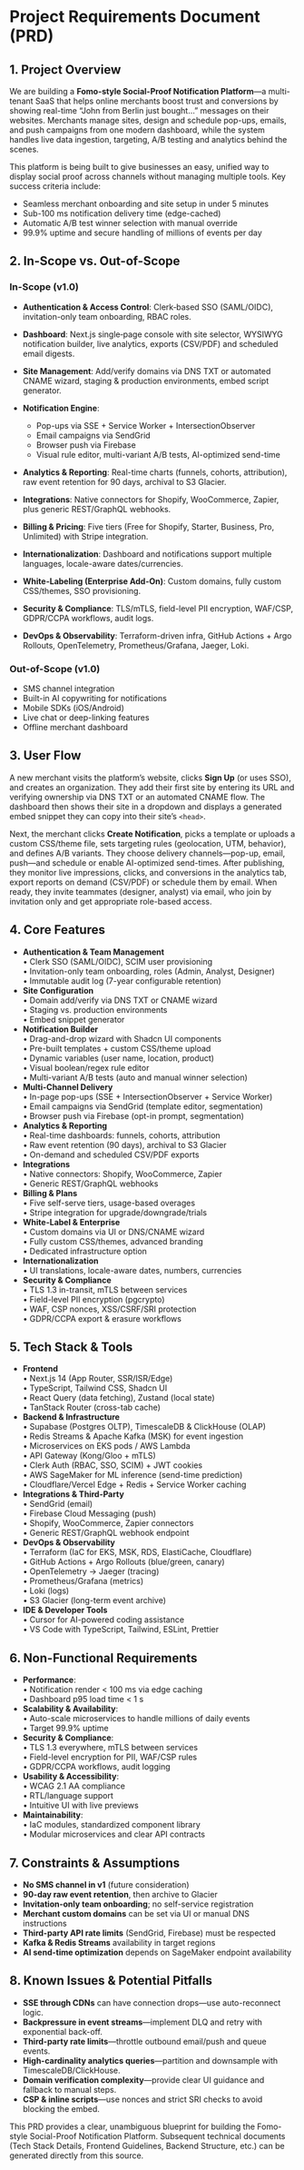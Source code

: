 # Project Requirements Document (PRD)

## 1. Project Overview

We are building a **Fomo-style Social-Proof Notification Platform**—a multi-tenant SaaS that helps online merchants boost trust and conversions by showing real-time “John from Berlin just bought…” messages on their websites. Merchants manage sites, design and schedule pop-ups, emails, and push campaigns from one modern dashboard, while the system handles live data ingestion, targeting, A/B testing and analytics behind the scenes.

This platform is being built to give businesses an easy, unified way to display social proof across channels without managing multiple tools. Key success criteria include:

- Seamless merchant onboarding and site setup in under 5 minutes
- Sub-100 ms notification delivery time (edge-cached)
- Automatic A/B test winner selection with manual override
- 99.9% uptime and secure handling of millions of events per day

## 2. In-Scope vs. Out-of-Scope

### In-Scope (v1.0)

- **Authentication & Access Control**: Clerk‐based SSO (SAML/OIDC), invitation-only team onboarding, RBAC roles.

- **Dashboard**: Next.js single‐page console with site selector, WYSIWYG notification builder, live analytics, exports (CSV/PDF) and scheduled email digests.

- **Site Management**: Add/verify domains via DNS TXT or automated CNAME wizard, staging & production environments, embed script generator.

- **Notification Engine**:

  - Pop-ups via SSE + Service Worker + IntersectionObserver
  - Email campaigns via SendGrid
  - Browser push via Firebase
  - Visual rule editor, multi-variant A/B tests, AI-optimized send-time

- **Analytics & Reporting**: Real-time charts (funnels, cohorts, attribution), raw event retention for 90 days, archival to S3 Glacier.

- **Integrations**: Native connectors for Shopify, WooCommerce, Zapier, plus generic REST/GraphQL webhooks.

- **Billing & Pricing**: Five tiers (Free for Shopify, Starter, Business, Pro, Unlimited) with Stripe integration.

- **Internationalization**: Dashboard and notifications support multiple languages, locale-aware dates/currencies.

- **White-Labeling (Enterprise Add-On)**: Custom domains, fully custom CSS/themes, SSO provisioning.

- **Security & Compliance**: TLS/mTLS, field-level PII encryption, WAF/CSP, GDPR/CCPA workflows, audit logs.

- **DevOps & Observability**: Terraform-driven infra, GitHub Actions + Argo Rollouts, OpenTelemetry, Prometheus/Grafana, Jaeger, Loki.

### Out-of-Scope (v1.0)

- SMS channel integration
- Built-in AI copywriting for notifications
- Mobile SDKs (iOS/Android)
- Live chat or deep-linking features
- Offline merchant dashboard

## 3. User Flow

A new merchant visits the platform’s website, clicks **Sign Up** (or uses SSO), and creates an organization. They add their first site by entering its URL and verifying ownership via DNS TXT or an automated CNAME flow. The dashboard then shows their site in a dropdown and displays a generated embed snippet they can copy into their site’s `<head>`.

Next, the merchant clicks **Create Notification**, picks a template or uploads a custom CSS/theme file, sets targeting rules (geolocation, UTM, behavior), and defines A/B variants. They choose delivery channels—pop-up, email, push—and schedule or enable AI-optimized send-times. After publishing, they monitor live impressions, clicks, and conversions in the analytics tab, export reports on demand (CSV/PDF) or schedule them by email. When ready, they invite teammates (designer, analyst) via email, who join by invitation only and get appropriate role-based access.

## 4. Core Features

- **Authentication & Team Management**\
  • Clerk SSO (SAML/OIDC), SCIM user provisioning\
  • Invitation-only team onboarding, roles (Admin, Analyst, Designer)\
  • Immutable audit log (7-year configurable retention)
- **Site Configuration**\
  • Domain add/verify via DNS TXT or CNAME wizard\
  • Staging vs. production environments\
  • Embed snippet generator
- **Notification Builder**\
  • Drag-and-drop wizard with Shadcn UI components\
  • Pre-built templates + custom CSS/theme upload\
  • Dynamic variables (user name, location, product)\
  • Visual boolean/regex rule editor\
  • Multi-variant A/B tests (auto and manual winner selection)
- **Multi-Channel Delivery**\
  • In-page pop-ups (SSE + IntersectionObserver + Service Worker)\
  • Email campaigns via SendGrid (template editor, segmentation)\
  • Browser push via Firebase (opt-in prompt, segmentation)
- **Analytics & Reporting**\
  • Real-time dashboards: funnels, cohorts, attribution\
  • Raw event retention (90 days), archival to S3 Glacier\
  • On-demand and scheduled CSV/PDF exports
- **Integrations**\
  • Native connectors: Shopify, WooCommerce, Zapier\
  • Generic REST/GraphQL webhooks
- **Billing & Plans**\
  • Five self-serve tiers, usage-based overages\
  • Stripe integration for upgrade/downgrade/trials
- **White-Label & Enterprise**\
  • Custom domains via UI or DNS/CNAME wizard\
  • Fully custom CSS/themes, advanced branding\
  • Dedicated infrastructure option
- **Internationalization**\
  • UI translations, locale-aware dates, numbers, currencies
- **Security & Compliance**\
  • TLS 1.3 in-transit, mTLS between services\
  • Field-level PII encryption (pgcrypto)\
  • WAF, CSP nonces, XSS/CSRF/SRI protection\
  • GDPR/CCPA export & erasure workflows

## 5. Tech Stack & Tools

- **Frontend**\
  • Next.js 14 (App Router, SSR/ISR/Edge)\
  • TypeScript, Tailwind CSS, Shadcn UI\
  • React Query (data fetching), Zustand (local state)\
  • TanStack Router (cross-tab cache)
- **Backend & Infrastructure**\
  • Supabase (Postgres OLTP), TimescaleDB & ClickHouse (OLAP)\
  • Redis Streams & Apache Kafka (MSK) for event ingestion\
  • Microservices on EKS pods / AWS Lambda\
  • API Gateway (Kong/Gloo + mTLS)\
  • Clerk Auth (RBAC, SSO, SCIM) + JWT cookies\
  • AWS SageMaker for ML inference (send-time prediction)\
  • Cloudflare/Vercel Edge + Redis + Service Worker caching
- **Integrations & Third-Party**\
  • SendGrid (email)\
  • Firebase Cloud Messaging (push)\
  • Shopify, WooCommerce, Zapier connectors\
  • Generic REST/GraphQL webhook endpoint
- **DevOps & Observability**\
  • Terraform (IaC for EKS, MSK, RDS, ElastiCache, Cloudflare)\
  • GitHub Actions + Argo Rollouts (blue/green, canary)\
  • OpenTelemetry → Jaeger (tracing)\
  • Prometheus/Grafana (metrics)\
  • Loki (logs)\
  • S3 Glacier (long-term event archive)
- **IDE & Developer Tools**\
  • Cursor for AI-powered coding assistance\
  • VS Code with TypeScript, Tailwind, ESLint, Prettier

## 6. Non-Functional Requirements

- **Performance**:\
  • Notification render < 100 ms via edge caching\
  • Dashboard p95 load time < 1 s
- **Scalability & Availability**:\
  • Auto-scale microservices to handle millions of daily events\
  • Target 99.9% uptime
- **Security & Compliance**:\
  • TLS 1.3 everywhere, mTLS between services\
  • Field-level encryption for PII, WAF/CSP rules\
  • GDPR/CCPA workflows, audit logging
- **Usability & Accessibility**:\
  • WCAG 2.1 AA compliance\
  • RTL/language support\
  • Intuitive UI with live previews
- **Maintainability**:\
  • IaC modules, standardized component library\
  • Modular microservices and clear API contracts

## 7. Constraints & Assumptions

- **No SMS channel in v1** (future consideration)
- **90-day raw event retention**, then archive to Glacier
- **Invitation-only team onboarding**; no self-service registration
- **Merchant custom domains** can be set via UI or manual DNS instructions
- **Third-party API rate limits** (SendGrid, Firebase) must be respected
- **Kafka & Redis Streams** availability in target regions
- **AI send-time optimization** depends on SageMaker endpoint availability

## 8. Known Issues & Potential Pitfalls

- **SSE through CDNs** can have connection drops—use auto-reconnect logic.
- **Backpressure in event streams**—implement DLQ and retry with exponential back-off.
- **Third-party rate limits**—throttle outbound email/push and queue events.
- **High-cardinality analytics queries**—partition and downsample with TimescaleDB/ClickHouse.
- **Domain verification complexity**—provide clear UI guidance and fallback to manual steps.
- **CSP & inline scripts**—use nonces and strict SRI checks to avoid blocking the embed.

This PRD provides a clear, unambiguous blueprint for building the Fomo-style Social-Proof Notification Platform. Subsequent technical documents (Tech Stack Details, Frontend Guidelines, Backend Structure, etc.) can be generated directly from this source.
